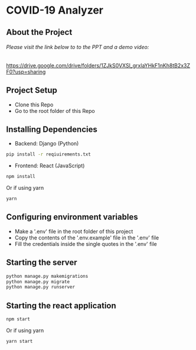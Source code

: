 <h1>COVID-19 Analyzer</h1>

<h2>About the Project</h2>
<h6>Please visit the link below to to the PPT and a demo video:</h6>

https://drive.google.com/drive/folders/1ZJkS0VXSl_grxlaYHkF1nKh8tB2x3ZF0?usp=sharing

<h2>Project Setup</h2>

- Clone this Repo
- Go to the root folder of this Repo

## Installing Dependencies

- Backend: Django (Python)

```bash
pip install -r reqiuirements.txt
```

- Frontend: React (JavaScript)

```bash
npm install
```
Or if using yarn
```bash
yarn
```

## Configuring environment variables

- Make a '.env' file in the root folder of this project
- Copy the contents of the '.env.example' file in the '.env' file
- Fill the credentials inside the single quotes in the '.env' file

## Starting the server

```bash
python manage.py makemigrations
python manage.py migrate
python manage.py runserver
```

## Starting the react application

```bash
npm start
```
Or if using yarn
```bash
yarn start
```